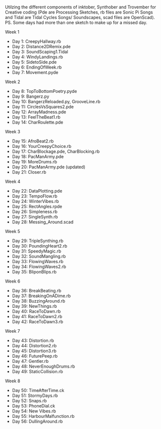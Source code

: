 Utilzing the different components of inktober, Synthober and Trovember for Creative coding (Pde are Processing Sketches, rb files are Sonic Pi Songs and Tidal are Tidal Cycles Songs/ Soundscapes, scad files are OpenScad). PS. Some days had more than one sketch to make up for a missed day. 


Week 1
  + Day 1: CreepyHallway.rb	
  + Day 2: Distance2DRemix.pde
  + Day 3: SoundScaping1.Tidal
  + Day 4: WindyLandings.rb
  + Day 5: SidetoSide.pde
  + Day 6: EndingOfWeek.rb
  + Day 7: Movement.pyde
  
Week 2
  + Day 8: TopToBottomPoetry.pyde
  + Day 9: Bangerz.py
  + Day 10: BangerzReloaded.py, GrooveLine.rb
  + Day 11: CirclesVsSquares2.pde
  + Day 12: ArrayMadness.pde
  + Day 13: FeelTheBeat1.rb
  + Day 14: CharRoulette.pde

Week 3
  + Day 15: AfroBeat2.rb
  + Day 16: YourCreepyChoice.rb
  + Day 17: CharBlockage.pde, CharBlocking.rb
  + Day 18: PacManArmy.pde
  + Day 19: MoreDrums.rb
  + Day 20: PacManArmy.pde (updated)
  + Day 21: Closer.rb
  
Week 4
  + Day 22: DataPlotting.pde
  + Day 23: TempoFlow.rb
  + Day 24: WinterVibes.rb
  + Day 25: RectAngles.rpde
  + Day 26: Simpleness.rb
  + Day 27: SingleSynth.rb
  + Day 28: Messing_Around.scad

Week 5
  + Day 29: TripleSynthing.rb
  + Day 30: PoundingHeart2.rb
  + Day 31: SpeedyMagic.rb
  + Day 32: SoundMangling.rb
  + Day 33: FlowingWaves.rb
  + Day 34: FlowingWaves2.rb
  + Day 35: BliponBlips.rb
 
 Week 6
  + Day 36: BreakBeating.rb
  + Day 37: BreakingOnADime.rb
  + Day 38: BuzzingAround.rb
  + Day 39: NewThings.rb
  + Day 40: RaceToDawn.rb
  + Day 41: RaceToDawn2.rb
  + Day 42: RaceToDawn3.rb
  
 Week 7
  + Day 43: Distortion.rb	 
  + Day 44: Distortion2.rb	 
  + Day 45: Distortion3.rb	
  + Day 46: FuturePeep.rb	
  + Day 47: Gentler.rb	
  + Day 48: NeverEnoughDrums.rb	
  + Day 49: StaticCollision.rb
  
 Week 8
  + Day 50: TimeAfterTime.ck	
  + Day 51: StormyDays.rb	
  + Day 52: Snaps.rb	
  + Day 53: PhoneDial.ck	
  + Day 54: New Vibes.rb	
  + Day 55: HarbourMalfunction.rb	
  + Day 56: DullingAround.rb
 

